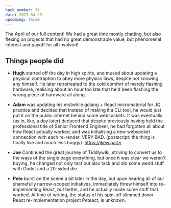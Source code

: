 ```yaml
---
hack_number: 36
date: 2023-04-29
upcoming: false
---
```


The April of our full content! We had a great time mostly chatting, but also flexing on projects that had no great demonstrable value, but phenomenal interest and payoff for all involved!

## Things people did

-   **Hugh** started off the day in high spirits, and mused about updating a physical contraption to obey more physics laws, despite not knowing any himself. He later retretreated to the cold comfort of merely flashing hardware, realising about an hour too late that he'd been flashing the wrong piece of hardware all along.

-   **Adam** was updating his erstwhile golang + React micromaterial for JQ practice and decided that instead of making it a CLI tool, he would just put it on the public internet behind some websockets. It was eventually (as in, like, a day later) deduced that despite previously having held the professional title of Senior Frontend Engineer, he had forgotten all about how React actually worked, and was initialising a new websocket connection with each re-render. VERY BAD. (postscript: the thing is finally live and much less buggy). https://jkew.party

-   **Joe** Continued the great journey of Tiddlywiki, striving to convert us to the ways of the single page everything, but once it was clear we weren't buying, he changed not only tact but also tack and did some weird stuff with Godot and a 20-sided die.

-   **Pete** burst on the scene a bit later in the day, but upon hearing all of our shamefully narrow-scoped initiatives, immediately threw himself into re-implementing React, but better, and he actually made some stuff that worked. At time of writing, the status of his spin-off slimmed down React re-implementation project Peteact, is unknown.
